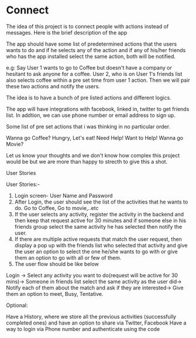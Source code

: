 Connect
=======
The idea of this project is to connect people with actions instead of messages. Here is the brief description of the app

The app should have some list of predetermined actions that the users wants to do and if he selects any of the action and if any of his/her friends who has the app installed select the same action, both will be notified.

e.g: Say User 1 wants to go to Coffee but doesn't have a company or hesitant to ask anyone for a coffee.
 User 2, who is on User 1's friends list also selects coffee within a pre set time from user 1 action. Then we will pair these two actions and notify the users.
 
 The idea is to have a bunch of pre listed actions and different logics. 
 
 The app will have integrations with facebook, linked in, twitter to get friends list. In addtion, we can use phone number or email address to sign up.
 
 Some list of pre set actions that i was thinking in no particular order.
 
Wanna go Coffee?
Hungry, Let's eat!
Need Help!
Want to Help!
Wanna go Movie?

Let us know your thoughts and we don't know how complex this project would be but we are more than happy to strecth to give this a shot.

User Stories

User Stories:-

1.  Login screen- User Name and Password
2. After Login, the user should see the list of the activities that he wants to do. Go to Coffee, Go to movie,..etc
3. If the user selects any activity, register the activity in the backend and then keep that request active for 30 minutes and if someone else in his friends group select the same activity he has selected then notify the user.
4. If there are multiple active requests that match the user request, then display a pop up with the friends list who selected that activity and give the user an option to select the one he/she wants to go with or give them an option to go with all or few of them.
5. The user flow should be like below

Login -> Select any activity you want to do(request will be active for 30 mins)-> Someone in friends list select the same activity as the user did-> Notify each of them about the match and ask if they are interested-> Give them an option to meet, Busy, Tentative.

Optional:

Have a History, where we store all the previous activities (successfully completed ones) and have an option to share via Twitter, Facebook
Have a way to login via Phone number and authenticate using the code

